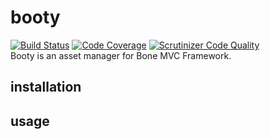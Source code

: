 # booty
[![Build Status](https://travis-ci.org/delboy1978uk/booty.png?branch=master)](https://travis-ci.org/delboy1978uk/booty) [![Code Coverage](https://scrutinizer-ci.com/g/delboy1978uk/booty/badges/coverage.png?b=master)](https://scrutinizer-ci.com/g/delboy1978uk/booty/?branch=master) [![Scrutinizer Code Quality](https://scrutinizer-ci.com/g/delboy1978uk/booty/badges/quality-score.png?b=master)](https://scrutinizer-ci.com/g/delboy1978uk/booty/?branch=master) <br />
Booty is an asset manager for Bone MVC Framework.
## installation

## usage
